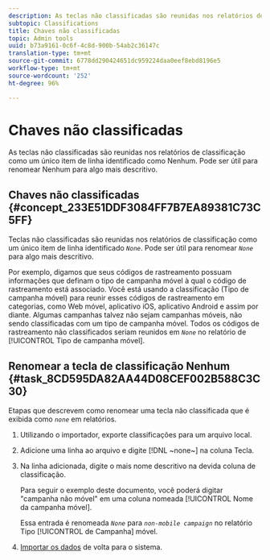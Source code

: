 ```yaml
---
description: As teclas não classificadas são reunidas nos relatórios de classificação como um único item de linha identificado como Nenhum. Pode ser útil para renomear Nenhum para algo mais descritivo.
subtopic: Classifications
title: Chaves não classificadas
topic: Admin tools
uuid: b73a9161-0c6f-4c8d-900b-54ab2c36147c
translation-type: tm+mt
source-git-commit: 6778dd290424651dc959224daa0eef8ebd8196e5
workflow-type: tm+mt
source-wordcount: '252'
ht-degree: 96%

---
```



# Chaves não classificadas

As teclas não classificadas são reunidas nos relatórios de classificação como um único item de linha identificado como Nenhum. Pode ser útil para renomear Nenhum para algo mais descritivo.

## Chaves não classificadas {#concept_233E51DDF3084FF7B7EA89381C73C5FF}

Teclas não classificadas são reunidas nos relatórios de classificação como um único item de linha identificado *`None`*. Pode ser útil para renomear *`None`* para algo mais descritivo.

Por exemplo, digamos que seus códigos de rastreamento possuam informações que definam o tipo de campanha móvel à qual o código de rastreamento está associado. Você está usando a classificação (Tipo de campanha móvel) para reunir esses códigos de rastreamento em categorias, como Web móvel, aplicativo iOS, aplicativo Android e assim por diante. Algumas campanhas talvez não sejam campanhas móveis, não sendo classificadas com um tipo de campanha móvel. Todos os códigos de rastreamento não classificados seriam reunidos em  *`None`* no relatório de [!UICONTROL Tipo de campanha móvel].

## Renomear a tecla de classificação Nenhum {#task_8CD595DA82AA44D08CEF002B588C3C30}

<!-- 

t_rename_classification_none.xml

 -->

Etapas que descrevem como renomear uma tecla não classificada que é exibida como *`none`* em relatórios.

1. Utilizando o importador, exporte classificações para um arquivo local.
1. Adicione uma linha ao arquivo e digite [!DNL ~none~] na coluna Tecla.
1. Na linha adicionada, digite o mais nome descritivo na devida coluna de classificação. 

   Para seguir o exemplo deste documento, você poderá digitar &quot;campanha não móvel&quot; em uma coluna nomeada [!UICONTROL Nome da campanha móvel].

   Essa entrada é renomeada *`None`* para *`non-mobile campaign`* no relatório Tipo [!UICONTROL de Campanha] móvel.
1. [Importar os dados](/help/components/classifications/c-classifications-importer/import-file.md) de volta para o sistema.
